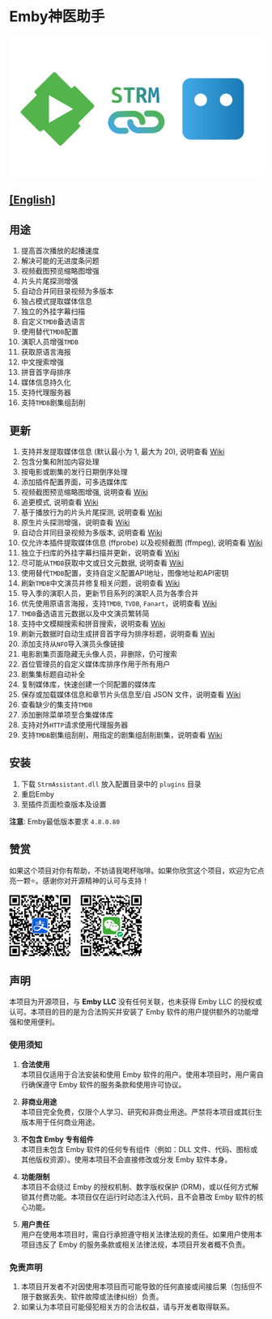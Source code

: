# Emby神医助手

![logo](StrmAssistant/Properties/thumb.png "logo")

## [[English]](README.en.md)

## 用途

1. 提高首次播放的起播速度
2. 解决可能的无进度条问题
3. 视频截图预览缩略图增强
4. 片头片尾探测增强
5. 自动合并同目录视频为多版本
6. 独占模式提取媒体信息
7. 独立的外挂字幕扫描
8. 自定义`TMDB`备选语言
9. 使用替代`TMDB`配置
10. 演职人员增强`TMDB`
11. 获取原语言海报
12. 中文搜索增强
13. 拼音首字母排序
14. 媒体信息持久化
15. 支持代理服务器
16. 支持`TMDB`剧集组刮削

## 更新

1. 支持并发提取媒体信息 (默认最小为 1, 最大为 20), 说明查看 [Wiki](https://github.com/sjtuross/StrmAssistant/wiki/媒体信息提取-(MediaInfo-Extract))
2. 包含分集和附加内容处理
3. 按电影或剧集的发行日期倒序处理
4. 添加插件配置界面，可多选媒体库
5. 视频截图预览缩略图增强, 说明查看 [Wiki](https://github.com/sjtuross/StrmAssistant/wiki/视频截图预览增强)
6. 追更模式, 说明查看 [Wiki](https://github.com/sjtuross/StrmAssistant/wiki/追更模式-(Catch‐up-Mode))
7. 基于播放行为的片头片尾探测, 说明查看 [Wiki](https://github.com/sjtuross/StrmAssistant/wiki/片头探测-‐-播放行为)
8. 原生片头探测增强，说明查看 [Wiki](https://github.com/sjtuross/StrmAssistant/wiki/片头探测-‐-原生增强)
9. 自动合并同目录视频为多版本, 说明查看 [Wiki](https://github.com/sjtuross/StrmAssistant/wiki/自动合并同目录多版本)
10. 仅允许本插件提取媒体信息 (ffprobe) 以及视频截图 (ffmpeg), 说明查看 [Wiki](https://github.com/sjtuross/StrmAssistant/wiki/变相多线程入库)
11. 独立于扫库的外挂字幕扫描并更新，说明查看 [Wiki](https://github.com/sjtuross/StrmAssistant/wiki/外挂字幕扫描-(External-Subtitle-Scan))
12. 尽可能从`TMDB`获取中文或日文元数据, 说明查看 [Wiki](https://github.com/sjtuross/StrmAssistant/wiki/自定义-TMDB-备选语言)
13. 使用替代`TMDB`配置，支持自定义配置API地址，图像地址和API密钥
14. 刷新`TMDB`中文演员并修复相关问题，说明查看 [Wiki](https://github.com/sjtuross/StrmAssistant/wiki/中文演员-(Chinese-Actor))
15. 导入季的演职人员，更新节目系列的演职人员为各季合并
16. 优先使用原语言海报，支持`TMDB`, `TVDB`, `Fanart`，说明查看 [Wiki](https://github.com/sjtuross/StrmAssistant/wiki/原语言海报--(Original-Poster))
17. `TMDB`备选语言元数据以及中文演员繁转简
18. 支持中文模糊搜索和拼音搜索，说明查看 [Wiki](https://github.com/sjtuross/StrmAssistant/wiki/中文搜索增强)
19. 刷新元数据时自动生成拼音首字母为排序标题，说明查看 [Wiki](https://github.com/sjtuross/StrmAssistant/wiki/拼音首字母排序)
20. 添加支持从`NFO`导入演员头像链接
21. 电影剧集页面隐藏无头像人员，非删除，仍可搜索
22. 首位管理员的自定义媒体库排序作用于所有用户
23. 剧集集标题自动补全
24. 复制媒体库，快速创建一个同配置的媒体库
25. 保存或加载媒体信息和章节片头信息至/自 JSON 文件，说明查看 [Wiki](https://github.com/sjtuross/StrmAssistant/wiki/媒体信息持久化-(MediaInfo-Persist))
26. 查看缺少的集支持`TMDB`
27. 添加删除菜单项至合集媒体库
28. 支持对外`HTTP`请求使用代理服务器
29. 支持`TMDB`剧集组刮削，用指定的剧集组刮削剧集，说明查看 [Wiki](https://github.com/sjtuross/StrmAssistant/wiki/TMDB-剧集组刮削-(Episode-Group))

## 安装

1. 下载 `StrmAssistant.dll` 放入配置目录中的 `plugins` 目录
2. 重启Emby
3. 至插件页面检查版本及设置

**注意**: Emby最低版本要求 `4.8.0.80`

## 赞赏

如果这个项目对你有帮助，不妨请我喝杯咖啡。如果你欣赏这个项目，欢迎为它点亮一颗⭐️。感谢你对开源精神的认可与支持！

![donate](donate.png "donate")

## 声明

本项目为开源项目，与 **Emby LLC** 没有任何关联，也未获得 Emby LLC 的授权或认可。本项目的目的是为合法购买并安装了 Emby 软件的用户提供额外的功能增强和使用便利。

### 使用须知

1. **合法使用**  
   本项目仅适用于合法安装和使用 Emby 软件的用户。使用本项目时，用户需自行确保遵守 Emby 软件的服务条款和使用许可协议。

2. **非商业用途**  
   本项目完全免费，仅限个人学习、研究和非商业用途。严禁将本项目或其衍生版本用于任何商业用途。

3. **不包含 Emby 专有组件**  
   本项目未包含 Emby 软件的任何专有组件（例如：DLL 文件、代码、图标或其他版权资源）。使用本项目不会直接修改或分发 Emby 软件本身。

4. **功能限制**  
   本项目不会绕过 Emby 的授权机制、数字版权保护 (DRM)，或以任何方式解锁其付费功能。本项目仅在运行时动态注入代码，且不会篡改 Emby 软件的核心功能。

5. **用户责任**  
   用户在使用本项目时，需自行承担遵守相关法律法规的责任。如果用户使用本项目违反了 Emby 的服务条款或相关法律法规，本项目开发者概不负责。

### 免责声明

1. 本项目开发者不对因使用本项目而可能导致的任何直接或间接后果（包括但不限于数据丢失、软件故障或法律纠纷）负责。
2. 如果认为本项目可能侵犯相关方的合法权益，请与开发者取得联系。
